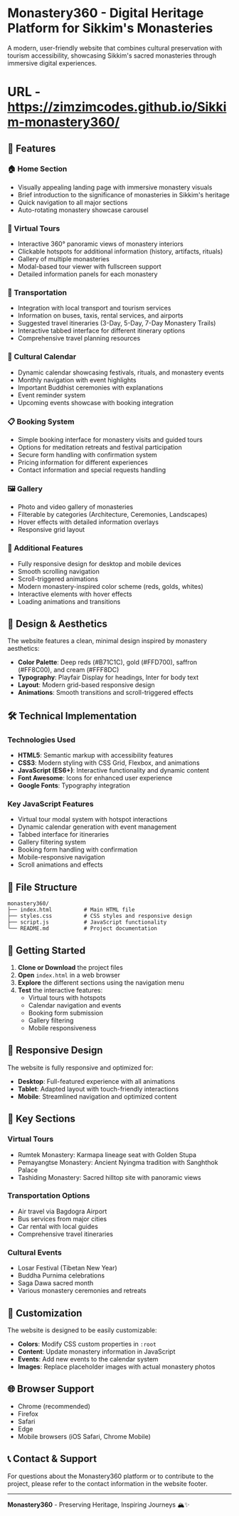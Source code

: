 # Monastery360 - Digital Heritage Platform for Sikkim's Monasteries

A modern, user-friendly website that combines cultural preservation with tourism accessibility, showcasing Sikkim's sacred monasteries through immersive digital experiences.

# URL - https://zimzimcodes.github.io/Sikkim-monastery360/

## 🌟 Features

### 🏠 Home Section
- Visually appealing landing page with immersive monastery visuals
- Brief introduction to the significance of monasteries in Sikkim's heritage
- Quick navigation to all major sections
- Auto-rotating monastery showcase carousel

### 🎥 Virtual Tours
- Interactive 360° panoramic views of monastery interiors
- Clickable hotspots for additional information (history, artifacts, rituals)
- Gallery of multiple monasteries
- Modal-based tour viewer with fullscreen support
- Detailed information panels for each monastery

### 🚗 Transportation
- Integration with local transport and tourism services
- Information on buses, taxis, rental services, and airports
- Suggested travel itineraries (3-Day, 5-Day, 7-Day Monastery Trails)
- Interactive tabbed interface for different itinerary options
- Comprehensive travel planning resources

### 📅 Cultural Calendar
- Dynamic calendar showcasing festivals, rituals, and monastery events
- Monthly navigation with event highlights
- Important Buddhist ceremonies with explanations
- Event reminder system
- Upcoming events showcase with booking integration

### 📋 Booking System
- Simple booking interface for monastery visits and guided tours
- Options for meditation retreats and festival participation
- Secure form handling with confirmation system
- Pricing information for different experiences
- Contact information and special requests handling

### 🖼️ Gallery
- Photo and video gallery of monasteries
- Filterable by categories (Architecture, Ceremonies, Landscapes)
- Hover effects with detailed information overlays
- Responsive grid layout

### 📱 Additional Features
- Fully responsive design for desktop and mobile devices
- Smooth scrolling navigation
- Scroll-triggered animations
- Modern monastery-inspired color scheme (reds, golds, whites)
- Interactive elements with hover effects
- Loading animations and transitions

## 🎨 Design & Aesthetics

The website features a clean, minimal design inspired by monastery aesthetics:
- **Color Palette**: Deep reds (#B71C1C), gold (#FFD700), saffron (#FF8C00), and cream (#FFF8DC)
- **Typography**: Playfair Display for headings, Inter for body text
- **Layout**: Modern grid-based responsive design
- **Animations**: Smooth transitions and scroll-triggered effects

## 🛠️ Technical Implementation

### Technologies Used
- **HTML5**: Semantic markup with accessibility features
- **CSS3**: Modern styling with CSS Grid, Flexbox, and animations
- **JavaScript (ES6+)**: Interactive functionality and dynamic content
- **Font Awesome**: Icons for enhanced user experience
- **Google Fonts**: Typography integration

### Key JavaScript Features
- Virtual tour modal system with hotspot interactions
- Dynamic calendar generation with event management
- Tabbed interface for itineraries
- Gallery filtering system
- Booking form handling with confirmation
- Mobile-responsive navigation
- Scroll animations and effects

## 📁 File Structure

```
monastery360/
├── index.html          # Main HTML file
├── styles.css          # CSS styles and responsive design
├── script.js           # JavaScript functionality
└── README.md           # Project documentation
```

## 🚀 Getting Started

1. **Clone or Download** the project files
2. **Open** `index.html` in a web browser
3. **Explore** the different sections using the navigation menu
4. **Test** the interactive features:
   - Virtual tours with hotspots
   - Calendar navigation and events
   - Booking form submission
   - Gallery filtering
   - Mobile responsiveness

## 📱 Responsive Design

The website is fully responsive and optimized for:
- **Desktop**: Full-featured experience with all animations
- **Tablet**: Adapted layout with touch-friendly interactions
- **Mobile**: Streamlined navigation and optimized content

## 🎯 Key Sections

### Virtual Tours
- Rumtek Monastery: Karmapa lineage seat with Golden Stupa
- Pemayangtse Monastery: Ancient Nyingma tradition with Sanghthok Palace
- Tashiding Monastery: Sacred hilltop site with panoramic views

### Transportation Options
- Air travel via Bagdogra Airport
- Bus services from major cities
- Car rental with local guides
- Comprehensive travel itineraries

### Cultural Events
- Losar Festival (Tibetan New Year)
- Buddha Purnima celebrations
- Saga Dawa sacred month
- Various monastery ceremonies and retreats

## 🔧 Customization

The website is designed to be easily customizable:
- **Colors**: Modify CSS custom properties in `:root`
- **Content**: Update monastery information in JavaScript
- **Events**: Add new events to the calendar system
- **Images**: Replace placeholder images with actual monastery photos

## 🌐 Browser Support

- Chrome (recommended)
- Firefox
- Safari
- Edge
- Mobile browsers (iOS Safari, Chrome Mobile)

## 📞 Contact & Support

For questions about the Monastery360 platform or to contribute to the project, please refer to the contact information in the website footer.

---

**Monastery360** - Preserving Heritage, Inspiring Journeys 🏔️✨

